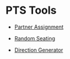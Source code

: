 # PTS Tools

* [Partner Assignment](partner-assignment/README.md)

* [Random Seating](random-seating/README.md)

* [Direction Generator](direction-generator/README.md)
